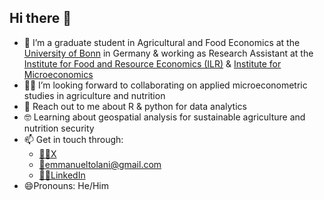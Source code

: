 ## Hi there 👋

- 🔭 I’m a graduate student in Agricultural and Food Economics at the [University of Bonn](https://www.uni-bonn.de/en) in Germany & working as Research Assistant at the [Institute for Food and Resource Economics (ILR)](https://www.ilr1.uni-bonn.de/en) & [Institute for Microeconomics](https://www.econ.uni-bonn.de/micro/en)
- :dancing_men: I’m looking forward to collaborating on applied microeconometric studies in agriculture and nutrition
- 💬 Reach out to me about R & python for data analytics
- 🤓 Learning about geospatial analysis for sustainable agriculture and nutrition security
- 📫 Get in touch through:
    - [🐱‍💻X](https://x.com/EmmanuelTolani)
    - [📩emmanueltolani@gmail.com](emmanueltolani@gmail.com)
    - [👩‍💻LinkedIn](https://www.linkedin.com/in/emmanuel-tolani-8037456b/)
- 😄Pronouns: He/Him
